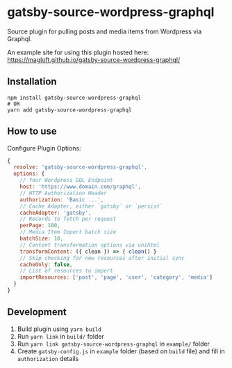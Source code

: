 # gatsby-source-wordpress-graphql

Source plugin for pulling posts and media items from Wordpress via Graphql.

An example site for using this plugin hosted here:
https://magloft.github.io/gatsby-source-wordpress-graphql/

## Installation

```shell
npm install gatsby-source-wordpress-graphql
# OR
yarn add gatsby-source-wordpress-graphql
```

## How to use

Configure Plugin Options:
```js
{
  resolve: 'gatsby-source-wordpress-graphql',
  options: {
    // Your Wordpress GQL Endpoint
    host: 'https://www.domain.com/graphql',
    // HTTP Authorization Header
    authorization: 'Basic ...',
    // Cache Adapter, either `gatsby` or `persist`
    cacheAdapter: 'gatsby',
    // Records to fetch per request
    perPage: 100,
    // Media Item Import batch size
    batchSize: 10,
    // Content transformation options via unihtml
    transformContent: ({ clean }) => { clean() }
    // Skip checking for new resources after initial sync
    cacheOnly: false,
    // List of resources to import
    importResources: ['post', 'page', 'user', 'category', 'media']
  }
}
```

## Development

1. Build plugin using `yarn build`
2. Run `yarn link` in `build/` folder
3. Run `yarn link gatsby-source-wordpress-graphql` in `example/` folder
4. Create `gatsby-config.js` in `example` folder (based on `build` file) and fill in `authorization` details
